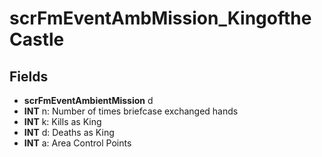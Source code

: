 # scrFmEventAmbMission_KingoftheCastle

## Fields
* **scrFmEventAmbientMission** d
* **INT** n: Number of times briefcase exchanged hands
* **INT** k: Kills as King
* **INT** d: Deaths as King
* **INT** a: Area Control Points
